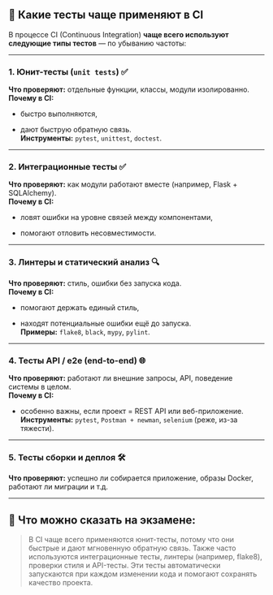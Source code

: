 
## 🧪 Какие тесты чаще применяют в CI

В процессе CI (Continuous Integration) **чаще всего используют следующие типы тестов** — по убыванию частоты:

---

### 1. **Юнит-тесты** (`unit tests`) ✅

**Что проверяют:** отдельные функции, классы, модули изолированно.  
**Почему в CI:**

- быстро выполняются,
    
- дают быструю обратную связь.  
    **Инструменты:** `pytest`, `unittest`, `doctest`.
    

---

### 2. **Интеграционные тесты** ✅

**Что проверяют:** как модули работают вместе (например, Flask + SQLAlchemy).  
**Почему в CI:**

- ловят ошибки на уровне связей между компонентами,
    
- помогают отловить несовместимости.
    

---

### 3. **Линтеры и статический анализ** 🔍

**Что проверяют:** стиль, ошибки без запуска кода.  
**Почему в CI:**

- помогают держать единый стиль,
    
- находят потенциальные ошибки ещё до запуска.  
    **Примеры:** `flake8`, `black`, `mypy`, `pylint`.
    

---

### 4. **Тесты API / e2e (end-to-end)** 🌐

**Что проверяют:** работают ли внешние запросы, API, поведение системы в целом.  
**Почему в CI:**

- особенно важны, если проект = REST API или веб-приложение.  
    **Инструменты:** `pytest`, `Postman + newman`, `selenium` (реже, из-за тяжести).
    

---

### 5. **Тесты сборки и деплоя** 🛠️

**Что проверяют:** успешно ли собирается приложение, образы Docker, работают ли миграции и т.д.

---

## 📝 Что можно сказать на экзамене:

> В CI чаще всего применяются юнит-тесты, потому что они быстрые и дают мгновенную обратную связь. Также часто используются интеграционные тесты, линтеры (например, flake8), проверки стиля и API-тесты. Эти тесты автоматически запускаются при каждом изменении кода и помогают сохранять качество проекта.
